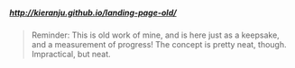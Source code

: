 ##### http://kieranju.github.io/landing-page-old/


> Reminder: This is old work of mine, and is here just as a keepsake, and a measurement of progress!
The concept is pretty neat, though. Impractical, but neat.
